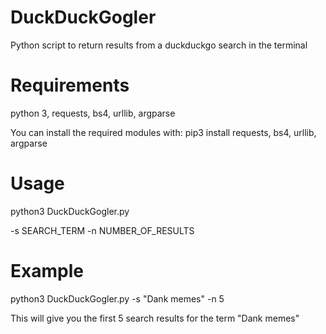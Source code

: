 # DuckDuckGogler
Python script to return results from a duckduckgo search in the terminal

# Requirements
python 3, requests, bs4, urllib, argparse

You can install the required modules with: pip3 install requests, bs4, urllib, argparse

# Usage
python3 DuckDuckGogler.py <options>

-s SEARCH_TERM
-n NUMBER_OF_RESULTS

# Example
python3 DuckDuckGogler.py -s "Dank memes" -n 5

This will give you the first 5 search results for the term "Dank memes"

